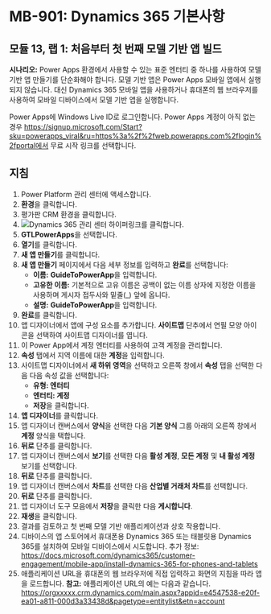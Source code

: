 ﻿---
lab:
    title: '랩 01: 처음부터 첫 번째 모델 기반 앱을 빌드합니다'
    module: '모듈 13: Dynamics 365 데이터 연결 및 분석'
---

# MB-901: Dynamics 365 기본사항
## 모듈 13, 랩 1: 처음부터 첫 번째 모델 기반 앱 빌드

**시나리오:** Power Apps 환경에서 사용할 수 있는 표준 엔터티 중 하나를 사용하여 모델 기반 앱 만들기를 단순화해야 합니다. 모델 기반 앱은 Power Apps 모바일 앱에서 실행되지 않습니다. 대신 Dynamics 365 모바일 앱을 사용하거나 휴대폰의 웹 브라우저를 사용하여 모바일 디바이스에서 모델 기반 앱을 실행합니다.

Power Apps에 Windows Live ID로 로그인합니다. Power Apps 계정이 아직 없는 경우 https://signup.microsoft.com/Start?sku=powerapps_viral&ru=https%3a%2f%2fweb.powerapps.com%2flogin%2fportal에서 무료 시작 링크를 선택합니다.

## 지침
1. Power Platform 관리 센터에 액세스합니다.
12.	 **환경**을 클릭합니다.
13.	평가판 CRM 환경을 클릭합니다. 
14.	 ![Dynamics 365 관리 센터](https://port.crm.dynamics.com/G/Instances/InstancePicker.aspx?redirect=False0) 하이퍼링크를 클릭합니다. 
15.	 **GTLPowerApps**을 선택합니다.
16.	**열기**를 클릭합니다.
17.	**새 앱 만들기**를 클릭합니다.
19.	**새 앱 만들기** 페이지에서 다음 세부 정보를 입력하고 **완료**를 선택합니다:
    - **이름:** **GuideToPowerApp**을 입력합니다.
    - **고유한 이름:** 기본적으로 고유 이름은 공백이 없는 이름 상자에 지정한 이름을 사용하며 게시자 접두사와 밑줄(_) 앞에 옵니다.
    - **설명:** **GuideToPowerApp**을 입력합니다.
20.	**완료**를 클릭합니다.
21.	앱 디자이너에서 앱에 구성 요소를 추가합니다. **사이트맵** 단추에서 연필 모양 아이콘을 선택하여 사이트맵 디자이너를 엽니다.
22.	이 Power App에서 계정 엔터티를 사용하여 고객 계정을 관리합니다.
22. **속성** 탭에서 지역 이름에 대한 **계정**을 입력합니다.
23.	사이트맵 디자이너에서 **새 하위 영역**을 선택하고 오른쪽 창에서 **속성** 탭을 선택한 다음 다음 속성 값을 선택합니다:
    - **유형: 엔터티**
    - **엔터티: 계정**  
    - **저장**을 클릭합니다. 
24.	**앱 디자이너**를 클릭합니다.
25.	앱 디자이너 캔버스에서 **양식**을 선택한 다음 **기본 양식** 그룹 아래의 오른쪽 창에서 **계정** 양식을 택합니다.
26.	**뒤로** 단추를 클릭합니다.
27.	앱 디자이너 캔버스에서 **보기**를 선택한 다음 **활성 계정**, **모든 계정** 및 **내 활성 계정** 보기를 선택합니다.
28.	**뒤로** 단추를 클릭합니다.
29.	앱 디자이너 캔버스에서 **차트**를 선택한 다음 **산업별 거래처 차트**를 선택합니다.
30.	**뒤로** 단추를 클릭합니다.
31.	앱 디자이너 도구 모음에서 **저장**을 클릭한 다음 **게시합니다**.
32.	**재생**을 클릭합니다.
34.	결과를 검토하고 첫 번째 모델 기반 애플리케이션과 상호 작용합니다.
35.	디바이스의 앱 스토어에서 휴대폰용 Dynamics 365 또는 태블릿용 Dynamics 365를 설치하여 모바일 디바이스에서 시도합니다. 추가 정보: https://docs.microsoft.com/dynamics365/customer-engagement/mobile-app/install-dynamics-365-for-phones-and-tablets
36.	애플리케이션 URL을 휴대폰의 웹 브라우저에 직접 입력하고 화면의 지침을 따라 앱을 로드합니다. 
  **참고:** 애플리케이션 URL의 예는 다음과 같습니다. https://orgxxxxx.crm.dynamics.com/main.aspx?appid=e4547538-e20f-ea01-a811-000d3a33438d&pagetype=entitylist&etn=account
